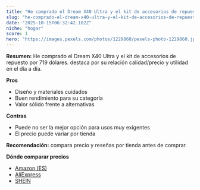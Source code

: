 ```yaml
---
title: "He comprado el Dream X40 Ultra y el kit de accesorios de repuesto por 719 dólares."
slug: "he-comprado-el-dream-x40-ultra-y-el-kit-de-accesorios-de-repuesto-por-719-dolare"
date: "2025-10-15T06:32:42.182Z"
niche: "hogar"
score: 1
hero: "https://images.pexels.com/photos/1229860/pexels-photo-1229860.jpeg?auto=compress&cs=tinysrgb&fit=crop&h=627&w=1200&auto=compress&cs=tinysrgb&w=1200&h=675&fit=crop"
---
```


**Resumen:** He comprado el Dream X40 Ultra y el kit de accesorios de repuesto por 719 dólares. destaca por su relación calidad/precio y utilidad en el día a día.

**Pros**
- Diseño y materiales cuidados
- Buen rendimiento para su categoría
- Valor sólido frente a alternativas

**Contras**
- Puede no ser la mejor opción para usos muy exigentes
- El precio puede variar por tienda

**Recomendación:** compara precio y reseñas por tienda antes de comprar.

**Dónde comparar precios**
- [Amazon (ES)](https://www.amazon.es/s?k=He%20comprado%20el%20Dream%20X40%20Ultra%20y%20el%20kit%20de%20accesorios%20de%20repuesto%20por%20719%20d%C3%B3lares.&tag=teknovashop25-21)
- [AliExpress](https://www.aliexpress.com/wholesale?SearchText=He%20comprado%20el%20Dream%20X40%20Ultra%20y%20el%20kit%20de%20accesorios%20de%20repuesto%20por%20719%20d%C3%B3lares.)
- [SHEIN](https://www.shein.com/pdsearch/He%20comprado%20el%20Dream%20X40%20Ultra%20y%20el%20kit%20de%20accesorios%20de%20repuesto%20por%20719%20d%C3%B3lares.)